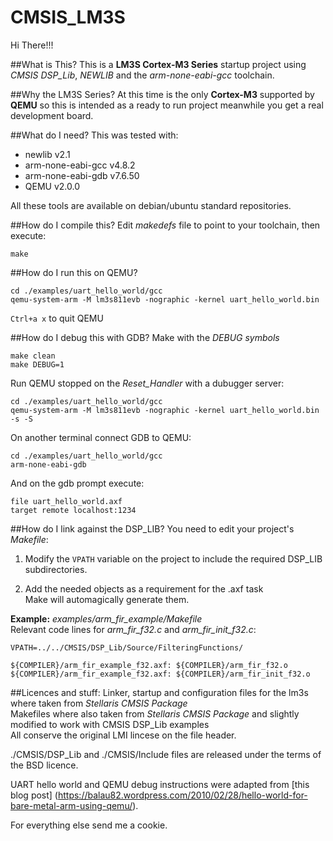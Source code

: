 # CMSIS_LM3S
Hi There!!!

##What is This?
This is a **LM3S Cortex-M3 Series** startup project using *CMSIS DSP_Lib*,
*NEWLIB* and the *arm-none-eabi-gcc* toolchain.

##Why the LM3S Series?
At this time is the only **Cortex-M3** supported by **QEMU** so this is
intended as a ready to run project meanwhile you get a real development board.

##What do I need?
This was tested with:
* newlib v2.1
* arm-none-eabi-gcc v4.8.2
* arm-none-eabi-gdb v7.6.50
* QEMU v2.0.0

All these tools are available on debian/ubuntu standard repositories.

##How do I compile this?
Edit *makedefs* file to point to your toolchain, then execute:
```
make
```

##How do I run this on QEMU?
```
cd ./examples/uart_hello_world/gcc
qemu-system-arm -M lm3s811evb -nographic -kernel uart_hello_world.bin
```
`Ctrl+a x` to quit QEMU

##How do I debug this with GDB?
Make with the *DEBUG symbols*
```
make clean
make DEBUG=1
```
Run QEMU stopped on the *Reset_Handler* with a dubugger server:
```
cd ./examples/uart_hello_world/gcc
qemu-system-arm -M lm3s811evb -nographic -kernel uart_hello_world.bin -s -S
```
On another terminal connect GDB to QEMU:
```
cd ./examples/uart_hello_world/gcc
arm-none-eabi-gdb
```
And on the gdb prompt execute:
```
file uart_hello_world.axf
target remote localhost:1234
```

##How do I link against the DSP_LIB?
You need to edit your project's *Makefile*:

1. Modify the `VPATH` variable on the project to include the required DSP_LIB subdirectories.

2. Add the needed objects as a requirement for the <proyect>.axf task  
Make will automagically generate them.

**Example:** *examples/arm_fir_example/Makefile*  
Relevant code lines for *arm_fir_f32.c* and *arm_fir_init_f32.c*:
```
VPATH=../../CMSIS/DSP_Lib/Source/FilteringFunctions/
```
 
```
${COMPILER}/arm_fir_example_f32.axf: ${COMPILER}/arm_fir_f32.o
${COMPILER}/arm_fir_example_f32.axf: ${COMPILER}/arm_fir_init_f32.o
```

##Licences and stuff:
Linker, startup and configuration files for the lm3s where taken 
from *Stellaris CMSIS Package*  
Makefiles where also taken from *Stellaris CMSIS Package* and slightly modified
to work with CMSIS DSP_Lib examples  
All conserve the original LMI lincese on the file header.

./CMSIS/DSP_Lib and ./CMSIS/Include files are released under the terms of the BSD licence.

UART hello world and QEMU debug instructions were adapted from [this blog post]
(https://balau82.wordpress.com/2010/02/28/hello-world-for-bare-metal-arm-using-qemu/).

For everything else send me a cookie.
